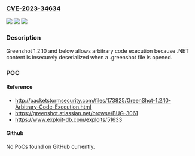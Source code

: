 ### [CVE-2023-34634](https://cve.mitre.org/cgi-bin/cvename.cgi?name=CVE-2023-34634)
![](https://img.shields.io/static/v1?label=Product&message=n%2Fa&color=blue)
![](https://img.shields.io/static/v1?label=Version&message=n%2Fa&color=blue)
![](https://img.shields.io/static/v1?label=Vulnerability&message=n%2Fa&color=brighgreen)

### Description

Greenshot 1.2.10 and below allows arbitrary code execution because .NET content is insecurely deserialized when a .greenshot file is opened.

### POC

#### Reference
- http://packetstormsecurity.com/files/173825/GreenShot-1.2.10-Arbitrary-Code-Execution.html
- https://greenshot.atlassian.net/browse/BUG-3061
- https://www.exploit-db.com/exploits/51633

#### Github
No PoCs found on GitHub currently.

